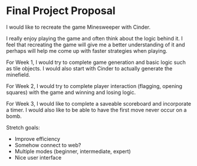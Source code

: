 # Final Project Proposal
I would like to recreate the game Minesweeper 
with Cinder. 

I really enjoy playing the game
and often think about the logic behind it.
I feel that recreating the game will give me a 
better understanding of it and perhaps will help
me come up with faster strategies when playing.

For Week 1, I would try to complete game 
generation and basic logic such as tile objects.
I would also start with Cinder 
to actually generate the minefield.

For Week 2, I would try to complete player
interaction (flagging, opening squares) 
with the game and winning and losing logic.

For Week 3, I would like to complete a saveable 
scoreboard and incorporate a timer. I would also
like to be able to have the first move never occur
on a bomb. 

Stretch goals:
* Improve efficiency
* Somehow connect to web?
* Multiple modes (beginner, intermediate, expert)
* Nice user interface
